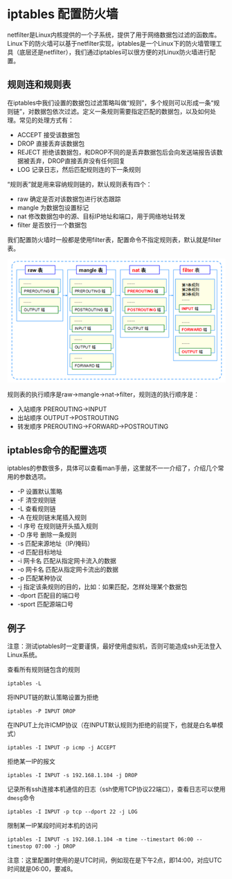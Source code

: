 # iptables 配置防火墙

netfilter是Linux内核提供的一个子系统，提供了用于网络数据包过滤的函数库。Linux下的防火墙可以基于netfilter实现，iptables是一个Linux下的防火墙管理工具（底层还是netfilter），我们通过iptables可以很方便的对Linux防火墙进行配置。

## 规则连和规则表

在iptables中我们设置的数据包过滤策略叫做“规则”，多个规则可以形成一条“规则链”，对数据包依次过滤。定义一条规则需要指定匹配的数据包，以及如何处理。常见的处理方式有：

* ACCEPT 接受该数据包
* DROP 直接丢弃该数据包
* REJECT 拒绝该数据包，和DROP不同的是丢弃数据包后会向发送端报告该数据被丢弃，DROP直接丢弃没有任何回复
* LOG 记录日志，然后匹配规则连的下一条规则

“规则表”就是用来容纳规则链的，默认规则表有四个：

* raw 确定是否对该数据包进行状态跟踪
* mangle 为数据包设置标记
* nat 修改数据包中的源、目标IP地址和端口，用于网络地址转发
* filter 是否放行一个数据包

我们配置防火墙时一般都是使用filter表，配置命令不指定规则表，默认就是filter表。

![](res/1.png)

规则表的执行顺序是raw->mangle->nat->filter，规则连的执行顺序是：

* 入站顺序 PREROUTING->INPUT
* 出站顺序 OUTPUT->POSTROUTING
* 转发顺序 PREROUTING->FORWARD->POSTROUTING

## iptables命令的配置选项

iptables的参数很多，具体可以查看man手册，这里就不一一介绍了，介绍几个常用的参数选项。

* -P 设置默认策略
* -F 清空规则链
* -L 查看规则链
* -A 在规则链末尾插入规则
* -I 序号 在规则链开头插入规则
* -D 序号 删除一条规则
* -s 匹配来源地址（IP/掩码）
* -d 匹配目标地址
* -i 网卡名 匹配从指定网卡流入的数据
* -o 网卡名 匹配从指定网卡流出的数据
* -p 匹配某种协议
* -j 指定该条规则的目的，比如：如果匹配，怎样处理某个数据包
* -dport 匹配目的端口号
* -sport 匹配源端口号

## 例子

注意：测试iptables时一定要谨慎，最好使用虚拟机，否则可能造成ssh无法登入Linux系统。

查看所有规则链包含的规则
```
iptables -L
```

将INPUT链的默认策略设置为拒绝
```
iptables -P INPUT DROP
```

在INPUT上允许ICMP协议（在INPUT默认规则为拒绝的前提下，也就是白名单模式）
```
iptables -I INPUT -p icmp -j ACCEPT
```

拒绝某一IP的报文
```
iptables -I INPUT -s 192.168.1.104 -j DROP
```

记录所有ssh连接本机通信的日志（ssh使用TCP协议22端口），查看日志可以使用`dmesg`命令
```
iptables -I INPUT -p tcp --dport 22 -j LOG
```

限制某一IP某段时间对本机的访问
```
iptables -I INPUT -s 192.168.1.104 -m time --timestart 06:00 --timestop 07:00 -j DROP
```

注意：这里配置时使用的是UTC时间，例如现在是下午2点，即14:00，对应UTC时间就是06:00，要减8。
